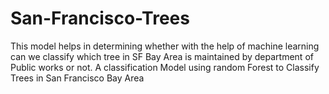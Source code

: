 # San-Francisco-Trees
This model helps in determining whether with the help of machine learning can we classify which tree in SF Bay Area is maintained by department of Public works or not. A classification Model using random Forest to Classify Trees in San Francisco Bay Area
